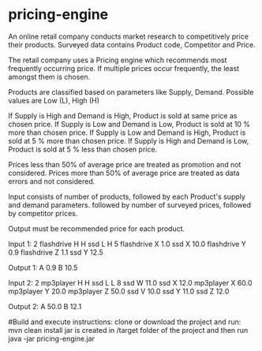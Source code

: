 # pricing-engine
An online retail company conducts market research to competitively price their products.
Surveyed data contains Product code, Competitor and Price.
 
The retail company uses a Pricing engine which recommends most frequently occurring price. If multiple prices occur frequently, the least amongst them is chosen.
 
Products are classified based on parameters like Supply, Demand. Possible values are Low (L), High (H)
 
If Supply is High and Demand is High, Product is sold at same price as chosen price.
If Supply is Low and Demand is Low, Product is sold at 10 % more than chosen price.
If Supply is Low and Demand is High, Product is sold at 5 % more than chosen price.
If Supply is High and Demand is Low, Product is sold at 5 % less than chosen price.
 
Prices less than 50% of average price are treated as promotion and not considered.
Prices more than 50% of average price are treated as data errors and not considered.

Input consists of number of products, followed by each Product's supply and demand parameters.
followed by number of surveyed prices, followed by competitor prices.
 
Output must be recommended price for each product.
 
Input 1:
2
flashdrive H H
ssd L H
5
flashdrive X 1.0
ssd X 10.0
flashdrive Y 0.9
flashdrive Z 1.1
ssd Y 12.5
 
Output 1:
A 0.9
B 10.5
 
Input 2:
2
mp3player H H
ssd L L
8
ssd W 11.0
ssd X 12.0
mp3player X 60.0
mp3player Y 20.0
mp3player Z 50.0
ssd V 10.0
ssd Y 11.0
ssd Z 12.0
 
Output 2:
A 50.0
B 12.1

#Build and execute instructions:
clone or download the project and run:   
mvn clean install
 jar is created in /target folder of the project
and then run java -jar pricing-engine.jar

